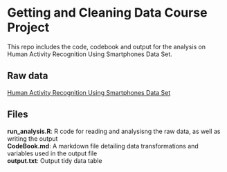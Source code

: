 # Getting and Cleaning Data Course Project
This repo includes the code, codebook and output for the analysis on Human Activity Recognition Using Smartphones Data Set.
## Raw data
[Human Activity Recognition Using Smartphones Data Set](https://d396qusza40orc.cloudfront.net/getdata%2Fprojectfiles%2FUCI%20HAR%20Dataset.zip)
## Files
**run_analysis.R**: R code for reading and analysisng the raw data, as well as writing the output  
**CodeBook.md**: A markdown file detailing data transformations and variables used in the output file  
**output.txt**: Output tidy data table

